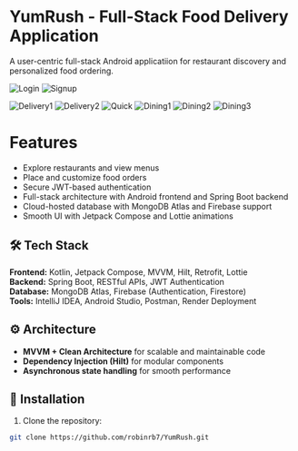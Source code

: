 # YumRush - Full-Stack Food Delivery Application
A user-centric full-stack Android applicatiion for restaurant discovery and personalized food ordering.




![Login](https://github.com/user-attachments/assets/67654f45-e2a2-4168-a061-db9f9b39a62d)
![Signup](https://github.com/user-attachments/assets/4d3a6036-3ae4-4347-86aa-457da6005c75)

![Delivery1](https://github.com/user-attachments/assets/d5c260ba-db93-49eb-8ba0-20b570576604)
![Delivery2](https://github.com/user-attachments/assets/f09535cb-f51e-435c-b58f-a2ae5ce863e6)
![Quick](https://github.com/user-attachments/assets/5b240bcd-e4e0-47a8-a411-21567c467fd1)
![Dining1](https://github.com/user-attachments/assets/5bbe7b34-306c-4eb8-bc16-3de13cea5e61)
![Dining2](https://github.com/user-attachments/assets/541b430a-61df-4c13-acd6-84adfd0cf121)
![Dining3](https://github.com/user-attachments/assets/d20a76ec-2f72-42fa-9c4b-f7381c4becd4)





# Features 
- Explore restaurants and view menus
- Place and customize food orders
- Secure JWT-based authentication
- Full-stack architecture with Android frontend and Spring Boot backend
- Cloud-hosted database with MongoDB Atlas and Firebase support
- Smooth UI with Jetpack Compose and Lottie animations


## 🛠 Tech Stack
**Frontend:** Kotlin, Jetpack Compose, MVVM, Hilt, Retrofit, Lottie  
**Backend:** Spring Boot, RESTful APIs, JWT Authentication  
**Database:** MongoDB Atlas, Firebase (Authentication, Firestore)  
**Tools:** IntelliJ IDEA, Android Studio, Postman, Render Deployment  


## ⚙️ Architecture
- **MVVM + Clean Architecture** for scalable and maintainable code  
- **Dependency Injection (Hilt)** for modular components  
- **Asynchronous state handling** for smooth performance  

## 🚀 Installation
1. Clone the repository:  
```bash
git clone https://github.com/robinrb7/YumRush.git
